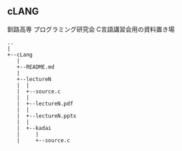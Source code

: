 ## cLANG
釧路高専 プログラミング研究会 C言語講習会用の資料置き場
```
..
|
+--cLang
   |
   +--README.md
   |
   +--lectureN
   |  |
   |  +--source.c
   |  |
   |  +--lectureN.pdf
   |  |
   |  +--lectureN.pptx
   |  |
   |  +--kadai
   |     |
   |  	 +--source.c
```		     
